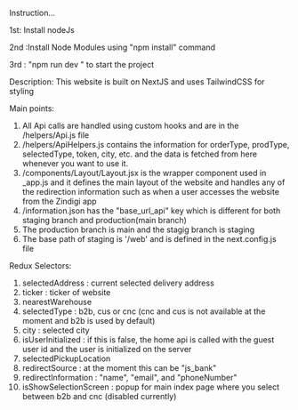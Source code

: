 Instruction...

1st: Install nodeJs

2nd :Install Node Modules using "npm install" command

3rd : "npm run dev " to start the project

Description: This website is built on NextJS and uses TailwindCSS for styling

Main points:

1. All Api calls are handled using custom hooks and are in the /helpers/Api.js file
2. /helpers/ApiHelpers.js contains the information for orderType, prodType, selectedType, token, city, etc. and the data is fetched from here whenever you want to use it.
3. /components/Layout/Layout.jsx is the wrapper component used in \_app.js and it defines the main layout of the website and handles any of the redirection information such as when a user accesses the website from the Zindigi app
4. /information.json has the "base_url_api" key which is different for both staging branch and production(main branch)
5. The production branch is main and the stagig branch is staging
6. The base path of staging is '/web' and is defined in the next.config.js file

Redux Selectors:

1. selectedAddress : current selected delivery address
2. ticker : ticker of website
3. nearestWarehouse
4. selectedType : b2b, cus or cnc (cnc and cus is not available at the moment and b2b is used by default)
5. city : selected city
6. isUserInitialized : if this is false, the home api is called with the guest user id and the user is initialized on the server
7. selectedPickupLocation
8. redirectSource : at the moment this can be "js_bank"
9. redirectInformation : "name", "email", and "phoneNumber"
10. isShowSelectionScreen : popup for main index page where you select between b2b and cnc (disabled currently)
